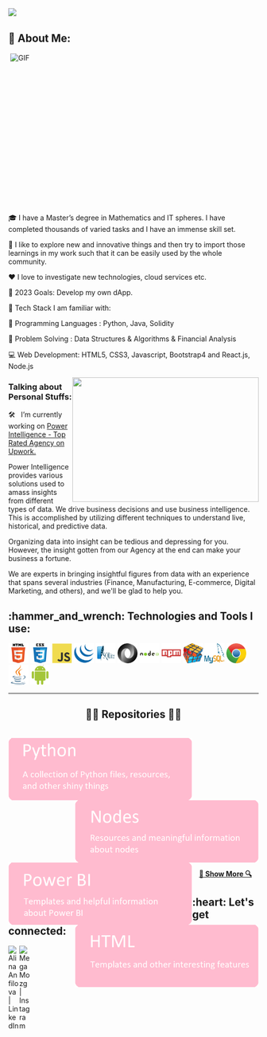 <img src="https://readme-typing-svg.herokuapp.com/?lines=Hello!+👋;This+is+Alina...;Web3+Expert;Node+Validator;Business+Manager&center=true&size=30&color=FFC0CB">



<h2 align="left">👧 About Me:</h2>
<img align="right" alt="GIF" src="https://github.com/megamozg2022/megamozg2022/blob/main/1ea3c20d.gif?raw=true" width="500" height="320" />

🎓 I have a Master’s degree in Mathematics and IT spheres. I have
completed thousands of varied tasks and I have an immense skill 
set. 

🚀 I like to explore new and innovative things and then try to import those learnings in my work such that it can be easily used by the whole community.

❤️ I love to investigate new technologies, cloud services etc.

🥅 2023 Goals: Develop my own dApp.

📌 Tech Stack I am familiar with:

🎯 Programming Languages : Python, Java, Solidity

🎯 Problem Solving : Data Structures & Algorithms & Financial Analysis

💻 Web Development: HTML5, CSS3, Javascript, Bootstrap4 and React.js, Node.js


<img align="right" height="250" width="375" alt="" src="https://github.com/megamozg2022/megamozg2022/blob/main/PI.png" />

### Talking about Personal Stuffs:

🛠 &nbsp; I’m currently working on <a href="https://www.upwork.com/ag/businessintelligence/"> Power Intelligence - Top Rated Agency on Upwork.</a> 

Power Intelligence provides various solutions used to amass insights from different types of data. We drive business decisions and use business intelligence. This is accomplished by utilizing different techniques to understand live, historical, and predictive data.

Organizing data into insight can be tedious and depressing for you. However, the insight gotten from our Agency at the end can make your business a fortune.

We are experts in bringing insightful figures from data with an experience that spans several industries (Finance, Manufacturing, E-commerce, Digital Marketing, and others), and we'll be glad to help you.

<h2 align="left">:hammer_and_wrench: Technologies and Tools I use:</h2>
<p align="left">
<img src="https://github.com/megamozg2022/megamozg2022/blob/main/html5.svg" alt="html5" width="40" height="40"/>
<img src="https://github.com/megamozg2022/megamozg2022/blob/main/css3.svg" alt="css3" width="40" height="40"/>
<img src="https://github.com/megamozg2022/megamozg2022/blob/main/javascript.svg" alt="javascript" width="40" height="40"/>
<img src="https://github.com/megamozg2022/megamozg2022/blob/main/jquery.svg" alt="jquery" width="40" height="40"/>
<img src="https://github.com/megamozg2022/megamozg2022/blob/main/2.svg" alt="sqlite" width="40" height="40"/>
<img src="https://github.com/megamozg2022/megamozg2022/blob/main/json.svg" alt="json" width="40" height="40"/>
<img src="https://github.com/megamozg2022/megamozg2022/blob/main/nodejs.svg" alt="nodejs" width="40" height="40"/>
<img src="https://github.com/megamozg2022/megamozg2022/blob/main/npm.svg" alt="npm" width="40" height="40"/>
<img src="https://github.com/megamozg2022/megamozg2022/blob/main/problemSolving.png" alt="problemSolving" width="40" height="40"/>
<img src="https://github.com/megamozg2022/megamozg2022/blob/main/1.svg" alt="mysql" width="40" height="40"/>
<img src="https://github.com/megamozg2022/megamozg2022/blob/main/5.svg" alt="chrome" width="40" height="40"/>
<img src="https://github.com/megamozg2022/megamozg2022/blob/main/4.svg" alt="java" width="40" height="40"/>
<img src="https://github.com/megamozg2022/megamozg2022/blob/main/3.svg" alt="android" width="40" height="40"/>

    
<hr>

<h2 align="center">👨‍💻 Repositories 👨‍💻</h2>
<br>
<div width="100%" align="center">
  <a align="left" href="https://github.com/megamozg2022/Python" title="Python">
  <img align="left" height="125" src="https://github.com/megamozg2022/megamozg2022/blob/main/python.png"></a>
  <a align="right" href="https://github.com/megamozg2022/Nodes" title="Nodes"><img align="right" height="125" src="https://github.com/megamozg2022/megamozg2022/blob/main/nodes.png"></a>
</div>
<br/><br/><br/><br/><br/><br/><br/><br/>
<div width="100%" align="center">
  <a align="left" href="https://github.com/megamozg2022/PowerBI" title="PowerBI"><img align="left" height="125" src="https://github.com/megamozg2022/megamozg2022/blob/main/powerbi.png"></a>
  <a align="right" href="https://github.com/megamozg2022/HTML" title="HTML"><img align="right" height="125" src="https://github.com/megamozg2022/megamozg2022/blob/main/html.png"></a>
</div>
<br><br><br><br><br><br>
<h4 align="center">
  <a href="https://github.com/megamozg2022?tab=repositories" title="Show Repositories">🔎 Show More 🔍</a>
</h4>

<h2 align="left">:heart: Let's get connected:</h2>

[<img align="left" alt="Alina Anfilova | LinkedIn" width="22px" src="https://cdn.jsdelivr.net/npm/simple-icons@v3/icons/linkedin.svg" />][linkedin]
[<img align="left" alt="MegaMozg | Instagram" width="22px" src="https://cdn.jsdelivr.net/npm/simple-icons@v3/icons/instagram.svg" />][instagram]

[instagram]: https://www.instagram.com/kiev.repetitor/
[linkedin]: https://www.linkedin.com/in/alina-anfilova-48abb567/
